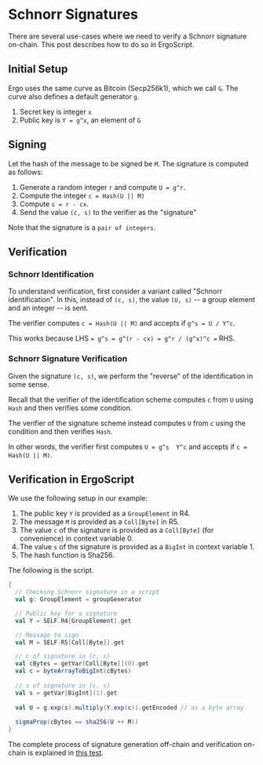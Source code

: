 # Schnorr Signatures

There are several use-cases where we need to verify a Schnorr signature on-chain.
This post describes how to do so in ErgoScript.

## Initial Setup

Ergo uses the same curve as Bitcoin (Secp256k1), which we call `G`. The curve also defines a default generator `g`.

1. Secret key is integer `x` 
2. Public key is `Y = g^x`, an element of `G`

## Signing

Let the hash of the message to be signed be `M`. The signature is computed as follows:

1. Generate a random integer `r` and compute `U = g^r`. 
2. Compute the integer `c = Hash(U || M)` 
3. Compute `s = r - cx`.
4. Send the value `(c, s)` to the verifier as the "signature"

Note that the signature is a `pair of integers`.

## Verification

### Schnorr Identification

To understand verification, first consider a variant called "Schnorr identification".
In this, instead of `(c, s)`, the value `(U, s)` -- a group element and an integer -- is sent.

The verifier computes `c = Hash(U || M)` and accepts if `g^s = U / Y^c`.

This works because LHS `= g^s = g^(r - cx) = g^r / (g^x)^c =` RHS.  

### Schnorr Signature Verification

Given the signature `(c, s)`, we perform the "reverse" of the identification in some sense.

Recall that the verifier of the identification scheme computes `c` from `U` using `Hash` and then verifies some condition.

The verifier of the signature scheme instead computes `U` from `c` using the condition and then verifies `Hash`.

In other words, the verifier first computes `U = g^s  Y^c` and accepts if `c = Hash(U || M)`.

## Verification in ErgoScript

We use the following setup in our example: 

1. The public key `Y` is provided as a `GroupElement` in R4. 
2. The message `M` is provided as a `Coll[Byte]` in R5.
3. The value `c` of the signature is provided as a `Coll[Byte]` (for convenience) in context variable 0.
4. The value `s` of the signature is provided as a `BigInt` in context variable 1.
5. The hash function is Sha256. 

The following is the script.

```scala
{
  // Checking Schnorr signature in a script
  val g: GroupElement = groupGenerator

  // Public key for a signature
  val Y = SELF.R4[GroupElement].get

  // Message to sign
  val M = SELF.R5[Coll[Byte]].get

  // c of signature in (c, s)
  val cBytes = getVar[Coll[Byte]](0).get
  val c = byteArrayToBigInt(cBytes)
  
  // s of signature in (c, s)
  val s = getVar[BigInt](1).get
  
  val U = g.exp(s).multiply(Y.exp(c)).getEncoded // as a byte array
  
  sigmaProp(cBytes == sha256(U ++ M))
}
```

The complete process of signature generation off-chain and verification on-chain is explained in [this test](https://github.com/ergoplatform/ergo-jde/blob/main/kiosk/src/test/scala/kiosk/schnorr/SchnorrSpec.scala).